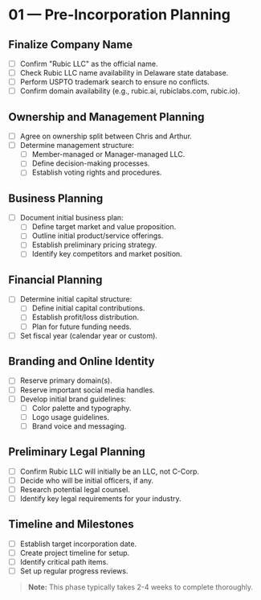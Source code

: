 # 01 — Pre-Incorporation Planning

## Finalize Company Name
- [ ] Confirm "Rubic LLC" as the official name.
- [ ] Check Rubic LLC name availability in Delaware state database.
- [ ] Perform USPTO trademark search to ensure no conflicts.
- [ ] Confirm domain availability (e.g., rubic.ai, rubiclabs.com, rubic.io).

## Ownership and Management Planning
- [ ] Agree on ownership split between Chris and Arthur.
- [ ] Determine management structure:
  - [ ] Member-managed or Manager-managed LLC.
  - [ ] Define decision-making processes.
  - [ ] Establish voting rights and procedures.

## Business Planning
- [ ] Document initial business plan:
  - [ ] Define target market and value proposition.
  - [ ] Outline initial product/service offerings.
  - [ ] Establish preliminary pricing strategy.
  - [ ] Identify key competitors and market position.

## Financial Planning
- [ ] Determine initial capital structure:
  - [ ] Define initial capital contributions.
  - [ ] Establish profit/loss distribution.
  - [ ] Plan for future funding needs.
- [ ] Set fiscal year (calendar year or custom).

## Branding and Online Identity
- [ ] Reserve primary domain(s).
- [ ] Reserve important social media handles.
- [ ] Develop initial brand guidelines:
  - [ ] Color palette and typography.
  - [ ] Logo usage guidelines.
  - [ ] Brand voice and messaging.

## Preliminary Legal Planning
- [ ] Confirm Rubic LLC will initially be an LLC, not C-Corp.
- [ ] Decide who will be initial officers, if any.
- [ ] Research potential legal counsel.
- [ ] Identify key legal requirements for your industry.

## Timeline and Milestones
- [ ] Establish target incorporation date.
- [ ] Create project timeline for setup.
- [ ] Identify critical path items.
- [ ] Set up regular progress reviews.

> **Note:** This phase typically takes 2-4 weeks to complete thoroughly.
